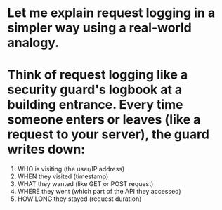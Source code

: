 # Let me explain request logging in a simpler way using a real-world analogy.
# Think of request logging like a security guard's logbook at a building entrance. Every time someone enters or leaves (like a request to your server), the guard writes down:
1. WHO is visiting (the user/IP address)
2. WHEN they visited (timestamp)
3. WHAT they wanted (like GET or POST request)
4. WHERE they went (which part of the API they accessed)
5. HOW LONG they stayed (request duration)
